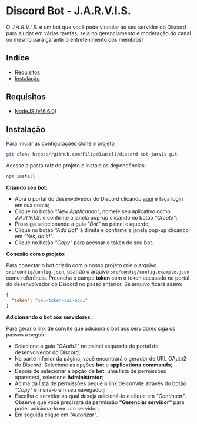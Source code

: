 # Discord Bot - J.A.R.V.I.S.
O *J.A.R.V.I.S.* é um bot que você pode vincular ao seu servidor do Discord para ajudar em várias tarefas, seja no gerenciamento e moderação do canal ou mesmo para garantir o entretenimento dos membros!

## Indíce
* [Requisitos](#requisitos)
* [Instalação](#instalação)

## Requisitos
* [NodeJS (v16.6.0)](https://nodejs.org/en/)

## Instalação
Para iniciar as configurações clone o projeto
```bash
git clone https://github.com/FilipeBiasoli/discord-bot-jarvis.git
```

Acesse a pasta raiz do projeto e instale as dependências:
```cmd
npm install
```

**Criando seu bot:**

* Abra o portal do desenvolvedor do Discord clicando [aqui](https://discord.com/developers/applications) e faça login em sua conta;
* Clique no botão *"New Application"*, nomeie seu aplicativo como *J.A.R.V.I.S.*  e confirme a janela pop-up clicando no botão *"Create"*;
* Prossiga selecionando a guia *"Bot"* no painel esquerdo;
* Clique no botão *"Add Bot*" à direita e confirme a janela pop-up clicando em *"Yes, do it!*".
* Clique no botão *"Copy"* para acessar o token de seu bot.

**Conexão com o projeto:**

Para conectar o bot criado com o nosso projeto crie o arquivo `src/config/config.json`, usando o arquivo `src/config/config.example.json` como referência. Preencha o campo **token** com o token acessado no portal do desenvolvedor do Discord no passo anterior. Se arquivo ficará assim:
```json
{
  "token": "seu-token-vai-aqui"
}
```

**Adicionando o bot aos servidores:**

Para gerar o link de convite que adiciona o bot aos servidores siga os passos a seguir:
* Selecione a guia *"OAuth2"* no painel esquerdo do portal do desenvolvedor do Discord;
* Na parte inferior da página, você encontrará o gerador de URL OAuth2 do Discord. Selecione as opções **bot** e **applications.commands**;
* Depois de selecionar a opção de **bot**, uma lista de permissões aparecerá, selecione **Administrator**;
* Acima da lista de permissões pegue o link de convite através do botão *"Copy"* e insira-o em seu navegador;
* Escolha o servidor ao qual deseja adicioná-lo e clique em *"Continuar"*. Observe que você precisará da permissão **"Gerenciar servidor"** para poder adiciona-lo em um servidor;
* Em seguida clique em *"Autorizar"*.